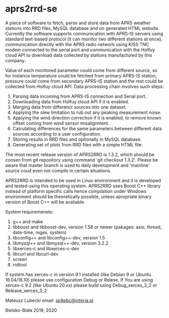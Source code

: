 # aprs2rrd-se
A piece of software to fetch, parse and store data from APRS weather stations into RRD files, MySQL database and on generated HTML website. Currently the software supports communication with APRS-IS servers using standard text-based protocol (it can monitor two different stations at once), communication directly with the APRS radio network using KISS TNC modem connected to the serial port and communication with the Holfuy cloud API to download data collected by stations manufactured by this company. 

Value of each monitored parameter could come from different source, so for instance temperature could be fetched from primary APRS-IS station, pressure could come from secondary APRS-IS station and the rest could be collected from Holfuy cloud API. Data processing chain involves such steps:

1. Parsing data incoming from APRS-IS connection and Serial port.
2. Downloading data from Holfuy cloud API if it is enabled. 
3. Merging data from differenct sources into one dataset.
4. Applying the slew limitation to rub out any peaking measurement noise.
5. Applying the wind direction correction if it is enabled, to remove known offset coming from wind sensor misalignment. 
6. Calculating differences for the same parameters between different data sources according to a user configuration.
7. Storing results in RRD files and optionally in MySQL database.
8. Generating set of plots from RRD files with a simple HTML file.

The most recent release version of APRS2RRD is 1.3.2, which should be coosen from git repository using command 'git checkout 1.3.2'. Please be aware that master branch is used to daily development and 'mainline' source coud even not compile in certain situations. 

APRS2RRD is intended to be used in Linux environment and it is developed and tested using this operating system. APRS2RRD uses Boost C++ library instead of platform specific calls hence compilation under Windows environment should be theoretically possible, unless apropriate binary version of Boost C++ will be avaliable. 

System requiremenets:
1) g++ and make 
2) libboost and libboost-dev, version 1.58 or newer (pakages: asio, thread, date-time, regex, system)
3) libconfig++ and libconfig++-dev, version 1.5
4) libmysql++ and libmysql++-dev, version 3.2.2
5) libxerces-c and libxerces-c-dev
6) libcurl and libcurl-dev
7) screen
8) rrdtool

If system has xerces-c in version 9.1 installed (like Debian 9 or Ubuntu 16.04/16.10) please use configuration Debug or Relese. If You are using
xerces-c 9.2 (like Ubuntu 20.xx) please build using Debug_xerces_3_2 or Release_xerces_3_2


Mateusz Lubecki
email: sp8ebc@interia.pl

Bielsko-Biała 2019, 2020
